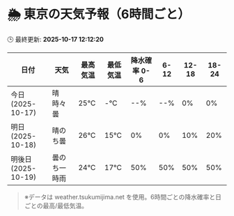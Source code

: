 # 🌦️ 東京の天気予報（6時間ごと）

🕒 最終更新: **2025-10-17 12:12:20**

| 日付 | 天気 | 最高気温 | 最低気温 | 降水確率 0-6 | 6-12 | 12-18 | 18-24 |
|------|------|----------|----------|------------|------|------|------|
| 今日 (2025-10-17) | 晴時々曇 | 25℃ | -℃ | --% | --% | 0% | 0% |
| 明日 (2025-10-18) | 晴のち曇 | 26℃ | 15℃ | 0% | 0% | 10% | 20% |
| 明後日 (2025-10-19) | 曇のち一時雨 | 24℃ | 17℃ | 50% | 50% | 50% | 50% |

> ※データは weather.tsukumijima.net を使用。6時間ごとの降水確率と日ごとの最高/最低気温。